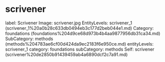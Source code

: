 # scrivener

label: Scrivener
Image: scrivener.jpg
EntityLevels: scrivener_1 (scrivener_1%20a0b28c633db0494eb3c177d2beb044e1.md)
Category: foundations (foundations%204d9ce68d973b4b4aa9877956db31ca34.md)
SubCategory: methods (methods%204783ae6cf00d424da9ec2183f6e950ce.md)
entityLevels: scrivener_1
category: foundations
subCategory: methods
Self: scrivener (scrivener%20de2850b91439459ab4a6890dcf2c7a91.md)

[](Untitled%2013e3d677ecf24cceb0d669a0c28fd0c5.md)